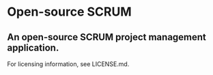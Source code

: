 # Open-source SCRUM
## An open-source SCRUM project management application.

For licensing information, see LICENSE.md.
